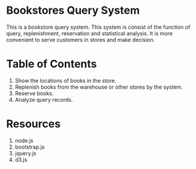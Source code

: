# Bookstores Query System 
This is a bookstore  query system. This system is consist of the function of query, replenishment, reservation and statistical analysis. It is more convenient to serve customers in stores and make decision. 
# Table of Contents
1. Show the locations of books in the store.</br>
2. Replenish books from the warehouse or other stores by the system.</br>
3. Reserve books.</br>
4. Analyze query records.</br>
# Resources
1. node.js</br>
2. bootstrap.js</br>
3. jquery.js</br>
4. d3.js</br>

